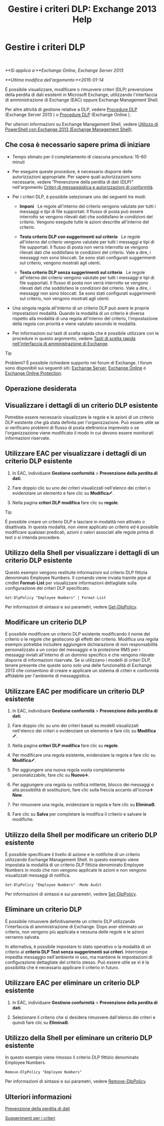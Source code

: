 ﻿---
title: 'Gestire i criteri DLP: Exchange 2013 Help'
TOCTitle: Gestire i criteri DLP
ms:assetid: ba81fabd-7f7f-4ef7-968f-ce851ada9d70
ms:mtpsurl: https://technet.microsoft.com/it-it/library/JJ673559(v=EXCHG.150)
ms:contentKeyID: 50481511
ms.date: 05/22/2018
mtps_version: v=EXCHG.150
ms.translationtype: MT
---

# Gestire i criteri DLP

 

_**Si applica a:**Exchange Online, Exchange Server 2013_

_**Ultima modifica dell'argomento:**2015-01-14_

È possibile visualizzare, modificare o rimuovere criteri (DLP) prevenzione della perdita di dati esistenti in Microsoft Exchange, utilizzando l'interfaccia di amministrazione di Exchange (EAC) oppure Exchange Management Shell.

Per altre attività di gestione relative a DLP, vedere [Procedure DLP](dlp-procedures-exchange-2013-help.md) (Exchange Server 2013 ) o [Procedure DLP](https://technet.microsoft.com/it-it/library/jj938003\(v=exchg.150\)) (Exchange Online ).

Per ulteriori informazioni su Exchange Management Shell, vedere [Utilizzo di PowerShell con Exchange 2013 (Exchange Management Shell)](https://technet.microsoft.com/it-it/library/bb123778\(v=exchg.150\)).

## Che cosa è necessario sapere prima di iniziare

  - Tempo stimato per il completamento di ciascuna procedura: 15-60 minuti

  - Per eseguire queste procedure, è necessario disporre delle autorizzazioni appropriate. Per sapere quali autorizzazioni sono necessarie, vedere "Prevenzione della perdita di dati (DLP)" nell'argomento [Criteri di messaggistica e autorizzazioni di conformità](messaging-policy-and-compliance-permissions-exchange-2013-help.md).

  - Per i criteri DLP, è possibile selezionare uno dei seguenti tre modi:
    
      -  
        **Imponi**   Le regole all'interno del criterio vengono valutate per tutti i messaggi e tipi di file supportati. Il flusso di posta può essere interrotto se vengono rilevati dati che soddisfano le condizioni del criterio. Vengono eseguite tutte le azioni descritte all'interno del criterio.
    
      -  
        **Testa criterio DLP con suggerimenti sul criterio**   Le regole all'interno del criterio vengono valutate per tutti i messaggi e tipi di file supportati. Il flusso di posta non verrà interrotto se vengono rilevati dati che soddisfano le condizioni del criterio. Vale a dire, i messaggi non sono bloccati. Se sono stati configurati suggerimenti sul criterio, vengono mostrati agli utenti.
    
      -  
        **Testa criterio DLP senza suggerimenti sul criterio**   Le regole all'interno del criterio vengono valutate per tutti i messaggi e tipi di file supportati. Il flusso di posta non verrà interrotto se vengono rilevati dati che soddisfano le condizioni del criterio. Vale a dire, i messaggi non sono bloccati. Se sono stati configurati suggerimenti sul criterio, non vengono mostrati agli utenti.

  - Una singola regola all'interno di un criterio DLP può avere le proprie impostazioni modalità. Quando la modalità di un criterio è diversa rispetto alla modalità di una regola all'interno del criterio, l'impostazione della regola con priorità e viene valutato secondo le modalità.

  - Per informazioni sui tasti di scelta rapida che è possibile utilizzare con le procedure in questo argomento, vedere [Tasti di scelta rapida nell'interfaccia di amministrazione di Exchange](keyboard-shortcuts-in-the-exchange-admin-center-exchange-online-protection-help.md).


> [!TIP]
> Problemi? È possibile richiedere supporto nei forum di Exchange. I forum sono disponibili sui seguenti siti: <A href="https://go.microsoft.com/fwlink/p/?linkid=60612">Exchange Server</A>, <A href="https://go.microsoft.com/fwlink/p/?linkid=267542">Exchange Online</A> o <A href="https://go.microsoft.com/fwlink/p/?linkid=285351">Exchange Online Protection</A>.



## Operazione desiderata

## Visualizzare i dettagli di un criterio DLP esistente

Potrebbe essere necessario visualizzare le regole e le azioni di un criterio DLP esistente che già stata definita per l'organizzazione. Può essere utile se si verificano problemi di flusso di posta elettronica imprevisto o se l'organizzazione viene modificato il modo in cui devono essere monitorati informazioni riservate.

## Utilizzare EAC per visualizzare i dettagli di un criterio DLP esistente

1.  In EAC, individuare **Gestione conformità** \> **Prevenzione della perdita di dati**.

2.  Fare doppio clic su uno dei criteri visualizzati nell'elenco dei criteri o evidenziare un elemento e fare clic su **Modifica**![Icona Modifica](images/JJ218640.6f53ccb2-1f13-4c02-bea0-30690e6ea71d(EXCHG.150).gif "Icona Modifica").

3.  Nella pagina **criteri DLP modifica** fare clic su **regole**.


> [!TIP]
> È possibile creare un criterio DLP e lasciare in modalità non attivato o disattivata. In questa modalità, non viene applicato un criterio ed è possibile modificare qualsiasi predicati, azioni o valori associati alle regole prima di test o si intenda procedere.



## Utilizzo della Shell per visualizzare i dettagli di un criterio DLP esistente

Questo esempio vengono restituite informazioni sul criterio DLP fittizia denominato Employee Numbers. Il comando viene inviata tramite pipe al cmdlet **Format-List** per visualizzare informazioni dettagliate sulla configurazione dei criteri DLP specificato.

    Get-DlpPolicy "Employee Numbers" | Format-List

Per informazioni di sintassi e sui parametri, vedere [Get-DlpPolicy](https://technet.microsoft.com/it-it/library/jj215752\(v=exchg.150\)).

## Modificare un criterio DLP

È possibile modificare un criterio DLP esistente modificando il nome del criterio o le regole che gestiscono gli effetti del criterio. Modifica una regola esempio potrebbe includere aggiungere dichiarazione di non responsabilità personalizzato a un corpo del messaggio e la protezione RMS per i messaggi inviati all'interno di un dominio specifico e che vengono rilevate disporre di informazioni riservate. Se si utilizzano i modelli di criteri DLP, tenere presente che queste sono solo una delle funzionalità di Exchange 2013 che consentono di creare e applicare un sistema di criteri e conformità affidabile per l'ambiente di messaggistica.

## Utilizzare EAC per modificare un criterio DLP esistente

1.  In EAC, individuare **Gestione conformità** \> **Prevenzione della perdita di dati**.

2.  Fare doppio clic su uno dei criteri basati su modelli visualizzati nell'elenco dei criteri o evidenziare un elemento e fare clic su **Modifica**![Icona Modifica](images/JJ218640.6f53ccb2-1f13-4c02-bea0-30690e6ea71d(EXCHG.150).gif "Icona Modifica").

3.  Nella pagina **criteri DLP modifica** fare clic su **regole**.

4.  Per modificare una regola esistente, evidenziare la regola e fare clic su **Modifica**![Icona Modifica](images/JJ218640.6f53ccb2-1f13-4c02-bea0-30690e6ea71d(EXCHG.150).gif "Icona Modifica").

5.  Per aggiungere una nuova regola vuota completamente personalizzabile, fare clic su **Nuovo**![Icona Aggiungi](images/JJ218640.c1e75329-d6d7-4073-a27d-498590bbb558(EXCHG.150).gif "Icona Aggiungi").

6.  Per aggiungere una regola su notifica mittente, blocco dei messaggi o alla possibilità di sostituzioni, fare clic sulla freccia accanto all'icona![Icona Aggiungi](images/JJ218640.c1e75329-d6d7-4073-a27d-498590bbb558(EXCHG.150).gif "Icona Aggiungi")**New**.

7.  Per rimuovere una regola, evidenziare la regola e fare clic su **Elimina**![Icona Elimina](images/Dd979797.14f639f6-61e8-4418-bbfb-0db14de9d2f5(EXCHG.150).gif "Icona Elimina").

8.  Fare clic su **Salva** per completare la modifica il criterio e salvare le modifiche.

## Utilizzo della Shell per modificare un criterio DLP esistente

È possibile specificare il livello di azione e le notifiche di un criterio utilizzando Exchange Management Shell. In questo esempio viene impostata la modalità di un criterio DLP fittizia denominato Employee Numbers in modo che non vengono applicate le azioni e non vengono visualizzati messaggi di notifica.

    Set-DlpPolicy "Employee Numbers" -Mode Audit

Per informazioni di sintassi e sui parametri, vedere [Set-DlpPolicy](https://technet.microsoft.com/it-it/library/jj215778\(v=exchg.150\)).

## Eliminare un criterio DLP

È possibile rimuovere definitivamente un criterio DLP utilizzando l'interfaccia di amministrazione di Exchange. Dopo aver eliminato un criterio, non vengono più applicata e nessuna delle regole e le azioni verranno salvata.

In alternativa, è possibile impostare lo stato operativo o la modalità di un criterio al **criterio DLP Test senza suggerimenti sui criteri**. Interrompe impedita messaggio nell'ambiente in uso, ma mantiene le impostazioni di configurazione dettagliate del criterio stesso. Può essere utile se vi è la possibilità che è necessario applicare il criterio in futuro.

## Utilizzare EAC per eliminare un criterio DLP esistente

1.  In EAC, individuare **Gestione conformità** \> **Prevenzione della perdita di dati**.

2.  Selezionare il criterio che si desidera rimuovere dall'elenco dei criteri e quindi fare clic su **Elimina**![Icona Elimina](images/Dd979797.14f639f6-61e8-4418-bbfb-0db14de9d2f5(EXCHG.150).gif "Icona Elimina").

## Utilizzo della Shell per eliminare un criterio DLP esistente

In questo esempio viene rimosso il criterio DLP fittizio denominato Employee Numbers.

    Remove-DlpPolicy "Employee Numbers"

Per informazioni di sintassi e sui parametri, vedere [Remove-DlpPolicy](https://technet.microsoft.com/it-it/library/jj215677\(v=exchg.150\)).

## Ulteriori informazioni

[Prevenzione della perdita di dati](technical-overview-of-dlp-data-loss-prevention-in-exchange.md)

[Suggerimenti per i criteri](technical-overview-of-policy-tips-in-exchange-online-and-exchange-2013.md)

